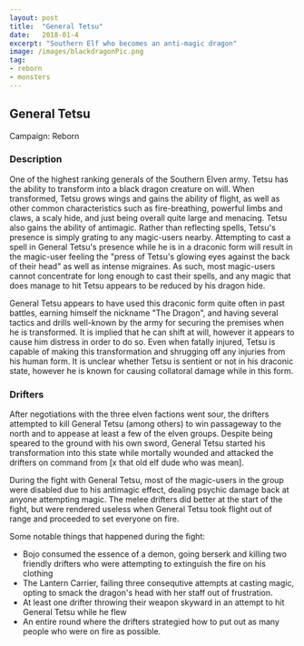 ```yaml
---
layout: post
title:  "General Tetsu"
date:   2018-01-4
excerpt: "Southern Elf who becomes an anti-magic dragon"
image: /images/blackdragonPic.png
tag:
- reborn
- monsters 
---
```


## General Tetsu
Campaign: Reborn

### Description
One of the highest ranking generals of the Southern Elven army. Tetsu has the ability to transform into a black dragon creature on will. When transformed, Tetsu grows wings and gains the ability of flight, as well as other common characteristics such as fire-breathing, powerful limbs and claws, a scaly hide, and just being overall quite large and menacing. Tetsu also gains the ability of antimagic. Rather than reflecting spells, Tetsu's presence is simply grating to any magic-users nearby. Attempting to cast a spell in General Tetsu's presence while he is in a draconic form will result in the magic-user feeling the "press of Tetsu's glowing eyes against the back of their head" as well as intense migraines. As such, most magic-users cannot concentrate for long enough to cast their spells, and any magic that does manage to hit Tetsu appears to be reduced by his dragon hide.

General Tetsu appears to have used this draconic form quite often in past battles, earning himself the nickname "The Dragon", and having several tactics and drills well-known by the army for securing the premises when he is transformed. It is implied that he can shift at will, however it appears to cause him distress in order to do so. Even when fatally injured, Tetsu is capable of making this transformation and shrugging off any injuries from his human form. It is unclear whether Tetsu is sentient or not in his draconic state, however he is known for causing collatoral damage while in this form.

### Drifters
After negotiations with the three elven factions went sour, the drifters attempted to kill General Tetsu (among others) to win passageway to the north and to appease at least a few of the elven groups. Despite being speared to the ground with his own sword, General Tetsu started his transformation into this state while mortally wounded and attacked the drifters on command from [x that old elf dude who was mean]. 

During the fight with General Tetsu, most of the magic-users in the group were disabled due to his antimagic effect, dealing psychic damage back at anyone attempting magic. The melee drifters did better at the start of the fight, but were rendered useless when General Tetsu took flight out of range and proceeded to set everyone on fire.

Some notable things that happened during the fight:
- Bojo consumed the essence of a demon, going berserk and killing two friendly drifters who were attempting to extinguish the fire on his clothing
- The Lantern Carrier, failing three consequtive attempts at casting magic, opting to smack the dragon's head with her staff out of frustration.
- At least one drifter throwing their weapon skyward in an attempt to hit General Tetsu while he flew
- An entire round where the drifters strategied how to put out as many people who were on fire as possible.
